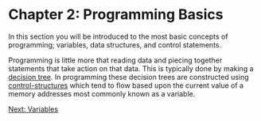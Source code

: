 # Chapter 2: Programming Basics

In this section you will be introduced to the most basic concepts of programming; variables, data structures, and control statements.

Programming is little more that reading data and piecing together statements that take action on that data. This is typically done by making a [decision tree](https://en.wikipedia.org/wiki/Decision_tree). In programming these decision trees are constructed using [control-structures](https://en.wikiversity.org/wiki/Control_structures) which tend to flow based upon the current value of a memory addresses most commonly known as a variable.  

[Next: Variables](01-Variables.md)
